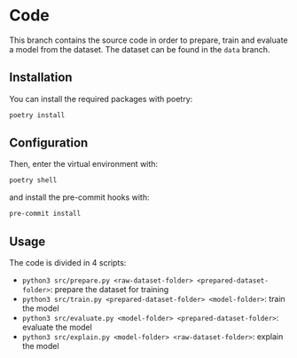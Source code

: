 # Code

This branch contains the source code in order to prepare, train and evaluate a model from the dataset. The dataset can be found in the `data` branch.

## Installation

You can install the required packages with poetry:

```bash
poetry install
```

## Configuration

Then, enter the virtual environment with:

```bash
poetry shell
```

and install the pre-commit hooks with:

```bash
pre-commit install
```

## Usage

The code is divided in 4 scripts:
- `python3 src/prepare.py <raw-dataset-folder> <prepared-dataset-folder>`: prepare the dataset for training
- `python3 src/train.py <prepared-dataset-folder> <model-folder>`: train the model
- `python3 src/evaluate.py <model-folder> <prepared-dataset-folder>`: evaluate the model
- `python3 src/explain.py <model-folder> <raw-dataset-folder>`: explain the model
